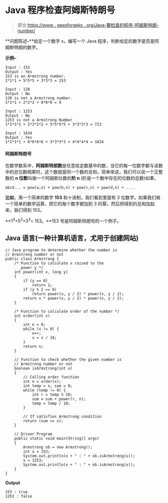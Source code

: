 # Java 程序检查阿姆斯特朗号

> 原文:[https://www . geesforgeks . org/Java-要检查的程序-阿姆斯特朗-number/](https://www.geeksforgeeks.org/java-program-to-check-armstrong-number/)

**问题陈述–**给定一个数字 x，编写一个 Java 程序，判断给定的数字是否是阿姆斯特朗的数字。

**示例–**

```
Input : 153
Output : Yes
153 is an Armstrong number.
1*1*1 + 5*5*5 + 3*3*3 = 153

Input : 120
Output : No
120 is not a Armstrong number.
1*1*1 + 2*2*2 + 0*0*0 = 9

Input : 1253
Output : No
1253 is not a Armstrong Number
1*1*1*1 + 2*2*2*2 + 5*5*5*5 + 3*3*3*3 = 723

Input : 1634
Output : Yes
1*1*1*1 + 6*6*6*6 + 3*3*3*3 + 4*4*4*4 = 1634
```

#### **阿姆斯特朗号**

在数学数系中，**阿姆斯特朗数**是任意给定数基中的数，当它的每一位数字都与该数中的总位数相乘时，这个数就是同一个数的总和。简单来说，我们可以说一个正整数的 **n 位数**叫做一个阿姆斯壮数的**阶 n** (阶是一个数中存在的位数的总数)如果，

```
abcd... = pow(a,n) + pow(b,n) + pow(c,n) + pow(d,n) + .... 
```

**比如**，用一个简单的数字 **153** 和十进制，我们看到里面有 3 位数字。如果我们做一个简单的数学运算，把它的每个数字都加到 3 的幂，然后把得到的总和加起来，我们得到 153。

**1<sup>3</sup>+5<sup>3</sup>+3<sup>3</sup>= 153。**153 号是阿姆斯特朗号的一个例子。

## Java 语言(一种计算机语言，尤用于创建网站)

```
// Java program to determine whether the number is
// Armstrong number or not
public class Armstrong {
    /* Function to calculate x raised to the
       power y */
    int power(int x, long y)
    {
        if (y == 0)
            return 1;
        if (y % 2 == 0)
            return power(x, y / 2) * power(x, y / 2);
        return x * power(x, y / 2) * power(x, y / 2);
    }

    /* Function to calculate order of the number */
    int order(int x)
    {
        int n = 0;
        while (x != 0) {
            n++;
            x = x / 10;
        }
        return n;
    }

    // Function to check whether the given number is
    // Armstrong number or not
    boolean isArmstrong(int x)
    {
        // Calling order function
        int n = order(x);
        int temp = x, sum = 0;
        while (temp != 0) {
            int r = temp % 10;
            sum = sum + power(r, n);
            temp = temp / 10;
        }

        // If satisfies Armstrong condition
        return (sum == x);
    }

    // Driver Program
    public static void main(String[] args)
    {
        Armstrong ob = new Armstrong();
        int x = 153;
        System.out.println(x + " : " + ob.isArmstrong(x));
        x = 1253;
        System.out.println(x + " : " + ob.isArmstrong(x));
    }
}
```

**Output**

```
153 : true
1253 : false
```